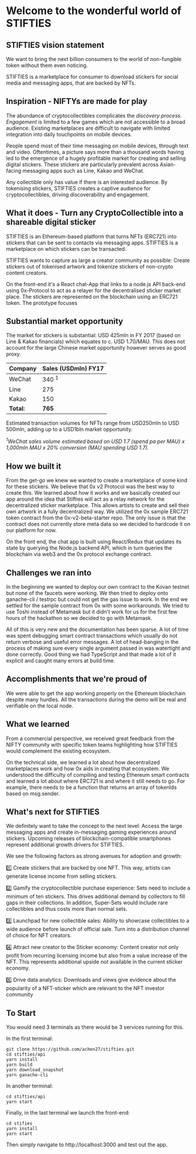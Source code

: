 # Welcome to the wonderful world of STIFTIES

## STIFTIES vision statement

We want to bring the next billion consumers to the world of non-fungible token without them even noticing.

STIFTIES is a marketplace for consumer to download stickers for social media and messaging apps, that are backed by NFTs. 

## Inspiration - NIFTYs are made for play

The abundance of cryptocollectibles complicates the _discovery process_. _Engagement_ is limited to a few games which are not accessible to a broad audience. Existing marketplaces are difficult to navigate with limited integration into daily touchpoints on mobile devices.

People spend most of their time messaging on mobile devices, through text and video. Oftentimes, a picture says more than a thousand words having led to the emergence of a hugely profitable market for creating and selling digital stickers. These stickers are particularly prevalent across Asian-facing messaging apps such as Line, Kakao and WeChat. 

Any collectible only has value if there is an interested audience. By tokenising stickers, STIFTIES creates a captive audience for cryptocollectibles, driving discoverability and engagement. 

## What it does - Turn any CryptoCollectible into a shareable digital sticker

STIFTIES is an Ethereum-based platform that turns NFTs (ERC721) into stickers that can be sent to contacts via messaging apps. STIFTIES is a marketplace on which stickers can be transacted. 

STIFTIES wants to capture as large a creator community as possible: Create stickers out of tokenised artwork and tokenize stickers of non-crypto content creators. 

On the front-end it's a React chat-App that links to a node.js API back-end using 0x-Protocol to act as a relayer for the decentralised sticker market place. The stickers are represented on the blockchain using an ERC721 token. The prototype focuses

## Substantial market opportunity

The market for stickers is substantial: USD 425mln in FY 2017 (based on Line & Kakao financials) which equates to c. USD 1.70/MAU. This does not account for the large Chinese market opportunity however serves as good proxy.

Company | Sales (USDmln) FY17
---|---
WeChat | 340 <sup>1</sup>
Line | 275
Kakao | 150
**Total:** | **765**

Estimated transaction volumes for NFTs range from USD250mln to USD 500mln, adding up to a USD1bln market opportunity.

_<sup>1</sup>WeChat sales volume estimated based on USD 1.7 (spend pa per MAU) x 1,000mln MAU x 20% conversion (MAU spending USD 1.7)._

## How we built it

From the get-go we knew we wanted to create a marketplace of some kind for these stickers. We believe that 0x v2 Protocol was the best way to create this. We learned about how it works and we basically created our app around the idea that Stifties will act as a relay network for the decentralized sticker marketplace. This allows artists to create and sell their own artwork in a fully decentralized way. We utilized the 0x sample ERC721 token contract from the 0x-v2-beta-starter repo. The only issue is that the contract does not currently store meta data so we decided to hardcode it on our platform for now.

On the front end, the chat app is built using React/Redux that updates its state by querying the Node.js backend API, which in turn queries the blockchain via web3 and the 0x protocol exchange contract.

## Challenges we ran into

In the beginning we wanted to deploy our own contract to the Kovan testnet but none of the faucets were working. We then tried to deploy onto ganache-cli / testrpc but could not get the gas issue to work. In the end we settled for the sample contract from 0x with some workarounds. We tried to use Toshi instead of Metamask but it didn't work for us for the first few hours of the hackathon so we decided to go with Metamask. 

All of this is very new and the documentation has been sparse. A lot of time was spent debugging smart contract transactions which usually do not return verbose and useful error messages. A lot of head-banging in the process of making sure every single argument passed in was watertight and done correctly. Good thing we had TypeScript and that made a lot of it explicit and caught many errors at build time.

## Accomplishments that we're proud of

We were able to get the app working properly on the Ethereum blockchain despite many hurdles. All the transactions during the demo will be real and verifiable on the local node.

## What we learned

From a commercial perspective, we received great feedback from the NIFTY community with specific token teams highlighting how STIFTIES would complement the existing ecosystem.

On the technical side, we learned a lot about how decentralized marketplaces work and how 0x aids in creating that ecosystem. We understood the difficulty of compiling and testing Ethereum smart contracts and learned a lot about where ERC721 is and where it still needs to go. For example, there needs to be a function that returns an array of tokenIds based on msg.sender.

## What's next for STIFTIES

We definitely want to take the concept to the next level: Access the large messaging apps and create in-messaging gaming experiences around stickers. Upcoming releases of blockchain-compatible smartphones represent additional growth drivers for STIFTIES.

We see the following factors as strong avenues for adoption and growth:

:one: Create stickers that are backed by one NFT. This way, artists can generate license income from selling stickers.

:two: Gamify the cryptocollectible purchase experience: Sets need to include a minimum of ten stickers. This drives additional demand by collectors to fill gaps in their collections. In addition, Super-Sets would include rare collectibles and thus costs more than normal sets.

:three: Launchpad for new collectible sales: Ability to showcase collectibles to a wide audience before launch of official sale. Turn into a distribution channel of choice for NFT creators.

:four: Attract new creator to the Sticker economy: Content creator not only profit from recurring licensing income but also from a value increase of the NFT. This represents additional upside not available in the current sticker economy.

:five: Drive data analytics: Downloads and views give evidence about the popularity of a NFT-sticker which are relevant to the NFT investor community

## To Start

You would need 3 terminals as there would be 3 services running for this.

In the first terminal:
```
git clone https://github.com/achen27/stifties.git
cd stifties/api
yarn install
yarn build
yarn download_snapshot
yarn ganache-cli

```
In another terminal:
```
cd stifties/api
yarn start

```
Finally, in the last terminal we launch the front-end:
```
cd stifies
yarn install
yarn start
```

Then simply navigate to http://localhost:3000 and test out the app.


